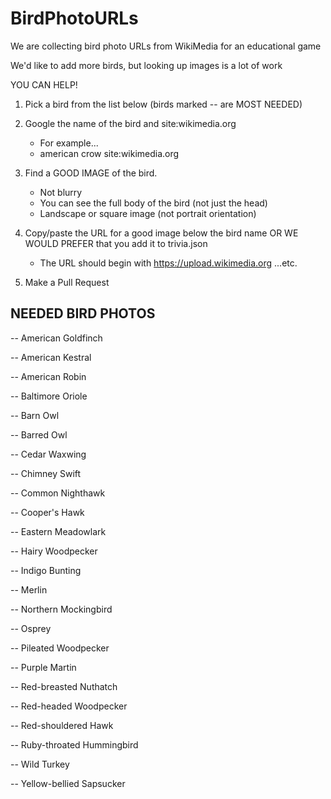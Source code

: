 # BirdPhotoURLs

We are collecting bird photo URLs from WikiMedia for an educational game

We'd like to add more birds, but looking up images is a lot of work

YOU CAN HELP!

1. Pick a bird from the list below (birds marked -- are MOST NEEDED)

2. Google the name of the bird and site:wikimedia.org
   - For example...
   - american crow site:wikimedia.org

3. Find a GOOD IMAGE of the bird.
   - Not blurry
   - You can see the full body of the bird (not just the head)
   - Landscape or square image (not portrait orientation)

4. Copy/paste the URL for a good image below the bird name OR WE WOULD PREFER that you add it to trivia.json
   - The URL should begin with https://upload.wikimedia.org ...etc.

5. Make a Pull Request

## NEEDED BIRD PHOTOS

-- American Goldfinch

-- American Kestral

-- American Robin

-- Baltimore Oriole

-- Barn Owl

-- Barred Owl

-- Cedar Waxwing

-- Chimney Swift

-- Common Nighthawk

-- Cooper's Hawk

-- Eastern Meadowlark

-- Hairy Woodpecker

-- Indigo Bunting

-- Merlin

-- Northern Mockingbird

-- Osprey

-- Pileated Woodpecker

-- Purple Martin

-- Red-breasted Nuthatch

-- Red-headed Woodpecker

-- Red-shouldered Hawk

-- Ruby-throated Hummingbird

-- Wild Turkey

-- Yellow-bellied Sapsucker
